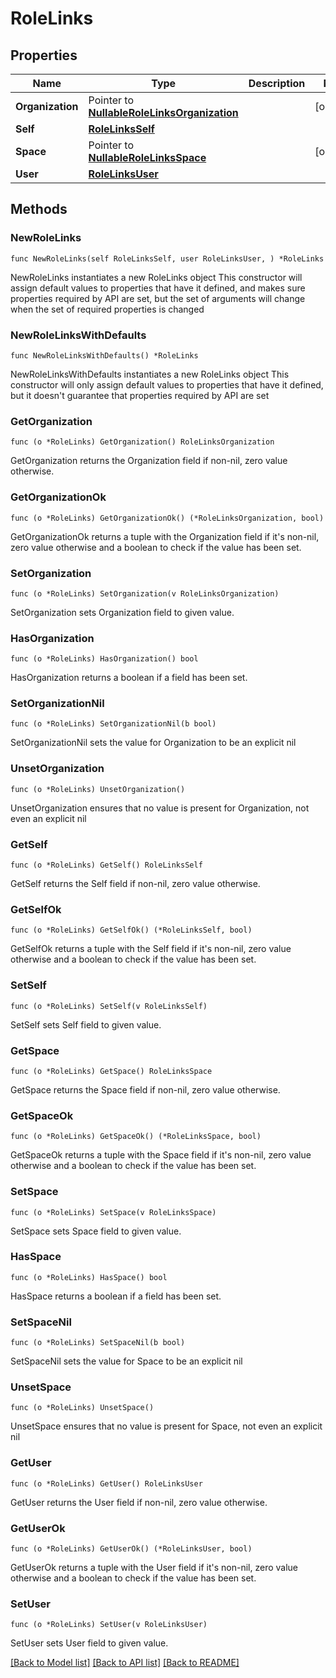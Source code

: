 # RoleLinks

## Properties

Name | Type | Description | Notes
------------ | ------------- | ------------- | -------------
**Organization** | Pointer to [**NullableRoleLinksOrganization**](RoleLinksOrganization.md) |  | [optional] 
**Self** | [**RoleLinksSelf**](RoleLinksSelf.md) |  | 
**Space** | Pointer to [**NullableRoleLinksSpace**](RoleLinksSpace.md) |  | [optional] 
**User** | [**RoleLinksUser**](RoleLinksUser.md) |  | 

## Methods

### NewRoleLinks

`func NewRoleLinks(self RoleLinksSelf, user RoleLinksUser, ) *RoleLinks`

NewRoleLinks instantiates a new RoleLinks object
This constructor will assign default values to properties that have it defined,
and makes sure properties required by API are set, but the set of arguments
will change when the set of required properties is changed

### NewRoleLinksWithDefaults

`func NewRoleLinksWithDefaults() *RoleLinks`

NewRoleLinksWithDefaults instantiates a new RoleLinks object
This constructor will only assign default values to properties that have it defined,
but it doesn't guarantee that properties required by API are set

### GetOrganization

`func (o *RoleLinks) GetOrganization() RoleLinksOrganization`

GetOrganization returns the Organization field if non-nil, zero value otherwise.

### GetOrganizationOk

`func (o *RoleLinks) GetOrganizationOk() (*RoleLinksOrganization, bool)`

GetOrganizationOk returns a tuple with the Organization field if it's non-nil, zero value otherwise
and a boolean to check if the value has been set.

### SetOrganization

`func (o *RoleLinks) SetOrganization(v RoleLinksOrganization)`

SetOrganization sets Organization field to given value.

### HasOrganization

`func (o *RoleLinks) HasOrganization() bool`

HasOrganization returns a boolean if a field has been set.

### SetOrganizationNil

`func (o *RoleLinks) SetOrganizationNil(b bool)`

 SetOrganizationNil sets the value for Organization to be an explicit nil

### UnsetOrganization
`func (o *RoleLinks) UnsetOrganization()`

UnsetOrganization ensures that no value is present for Organization, not even an explicit nil
### GetSelf

`func (o *RoleLinks) GetSelf() RoleLinksSelf`

GetSelf returns the Self field if non-nil, zero value otherwise.

### GetSelfOk

`func (o *RoleLinks) GetSelfOk() (*RoleLinksSelf, bool)`

GetSelfOk returns a tuple with the Self field if it's non-nil, zero value otherwise
and a boolean to check if the value has been set.

### SetSelf

`func (o *RoleLinks) SetSelf(v RoleLinksSelf)`

SetSelf sets Self field to given value.


### GetSpace

`func (o *RoleLinks) GetSpace() RoleLinksSpace`

GetSpace returns the Space field if non-nil, zero value otherwise.

### GetSpaceOk

`func (o *RoleLinks) GetSpaceOk() (*RoleLinksSpace, bool)`

GetSpaceOk returns a tuple with the Space field if it's non-nil, zero value otherwise
and a boolean to check if the value has been set.

### SetSpace

`func (o *RoleLinks) SetSpace(v RoleLinksSpace)`

SetSpace sets Space field to given value.

### HasSpace

`func (o *RoleLinks) HasSpace() bool`

HasSpace returns a boolean if a field has been set.

### SetSpaceNil

`func (o *RoleLinks) SetSpaceNil(b bool)`

 SetSpaceNil sets the value for Space to be an explicit nil

### UnsetSpace
`func (o *RoleLinks) UnsetSpace()`

UnsetSpace ensures that no value is present for Space, not even an explicit nil
### GetUser

`func (o *RoleLinks) GetUser() RoleLinksUser`

GetUser returns the User field if non-nil, zero value otherwise.

### GetUserOk

`func (o *RoleLinks) GetUserOk() (*RoleLinksUser, bool)`

GetUserOk returns a tuple with the User field if it's non-nil, zero value otherwise
and a boolean to check if the value has been set.

### SetUser

`func (o *RoleLinks) SetUser(v RoleLinksUser)`

SetUser sets User field to given value.



[[Back to Model list]](../README.md#documentation-for-models) [[Back to API list]](../README.md#documentation-for-api-endpoints) [[Back to README]](../README.md)


